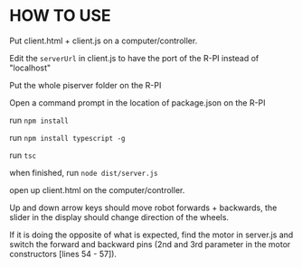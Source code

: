 # HOW TO USE

Put client.html + client.js on a computer/controller.


Edit the `serverUrl` in client.js to have the port of the R-PI instead of "localhost"


Put the whole piserver folder on the R-PI

Open a command prompt in the location of package.json on the R-PI

run `npm install`

run `npm install typescript -g`

run `tsc`

when finished, run `node dist/server.js`


open up client.html on the computer/controller.


Up and down arrow keys should move robot forwards + backwards, the slider in the display should change direction of the wheels. 


If it is doing the opposite of what is expected, find the motor in server.js and switch the forward and backward pins (2nd and 3rd parameter in the motor constructors [lines 54 - 57]).